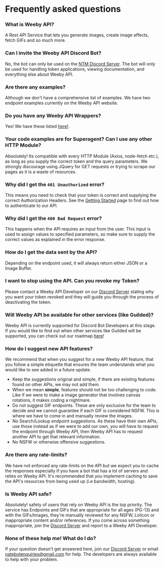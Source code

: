 # Frequently asked questions

### What is Weeby API?
A Rest API Service that lets you generate images, create image effects, fetch GIFs and so much more.

### Can I invite the Weeby API Discord Bot?
No, the bot can only be used on the [NTM Discord Server](https://weebyapi.xyz/discord). The bot will only be used for handling token applications, viewing documentation, and everything else about Weeby API.

### Are there any examples?
Although we don't have a comprehensive list of examples. We have two endpoint examples currently on the Weeby API website.

### Do you have any Weeby API Wrappers?
Yes! We have these listed [here!](/#wrappers).

### Your code examples are for Superagent? Can I use any other HTTP Module?
Absolutely! Its compatible with every HTTP Module (Axios, node-fetch etc.), as long as you supply the correct token and the query parameters. We strongly discourage using JQuery for GET requests or trying to scrape our pages as it is a waste of resources.

### Why did I get the `401 Unauthorized` error? 
This means you need to check that your token is correct and supplying the correct Authorization Headers. See the [Getting Started](https://weebyapi.xyz/gettingstarted) page to find out how to authenticate to our API.

### Why did I get the `400 Bad Request` error?
This happens when the API requires an input from the user. This input is used to assign values to specified parameters, so make sure to supply the correct values as explained in the error response.

### How do I get the data sent by the API?
Depending on the endpoint used, it will always return either JSON or a Image Buffer.

### I want to stop using the API. Can you revoke my Token?
Please contact a Weeby API Developer on our [Discord Server](https://weebyapi.xyz/discord) stating why you want your token revoked and they will guide you through the process of deactivating the token.

### Will Weeby API be available for other services (like Guilded)?
Weeby API is currently supported for Discord Bot Developers at this stage. If you would like to find out when other services like Guilded will be supported, you can check out our roadmap [here](https://weebyapi.xyz/trello)!

### How do I suggest new API features?
We recommend that when you suggest for a new Weeby API feature, that you follow a simple etiquette that ensures the team understands what you would like to see added in a future update.
- Keep the suggestions original and simple, if there are existing features found on other APIs, we may not add them.
- When we mean **simple**, features should not be too challenging to code. Like if we were to make a image generator that involves canvas rotations, it makes coding a nightmare.
- Do not suggest GIF endpoints. These are only exclusive for the team to decide and we cannot guarantee if each GIF is considered NSFW. This is where we have to come in and manually review the images.
- No Search/Lookup endpoint suggestions. As these have their own APIs, use those instead as if we were to add our own, you will have to request the endpoint through Weeby API, then Weeby API has to request another API to get that relevant information.
- No NSFW or otherwise offensive suggestions.

### Are there any rate-limits?
We have not enforced any rate-limits on the API but we expect you to cache the responses especially if you have a bot that has a lot of servers and relies on Weeby API.
It's recommended that you implement caching to save the API's resources from being used up (i.e bandwidth, hosting).

### Is Weeby API safe?
Absolutely! safety of users that rely on Weeby API is the top priority. 
The service has Endpoints and GIFs that are appropriate for all ages (PG-13) and with the GIFs/Images, they're manually reviewed for any NSFW, Lolicon or inappropriate content and/or references.
If you come across something inappropriate, join the [Discord Server](https://discord.gg/cmUFubKUtu) and report to a Weeby API Developer.

### None of these help me! What do I do?
If your question doesn't get answered here, join our [Discord Server](https://discord.gg/cmUFubKUtu) or email [natebotenquiries@gmail.com](mailto:natebotenquiries@gmail.com) for help. The developers are always available to help with your problem.